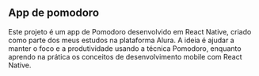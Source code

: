 ## App de pomodoro
Este projeto é um app de Pomodoro desenvolvido em React Native, criado como parte dos meus estudos na plataforma Alura. A ideia é ajudar a manter o foco e a produtividade usando a técnica Pomodoro, enquanto aprendo na prática os conceitos de desenvolvimento mobile com React Native.
